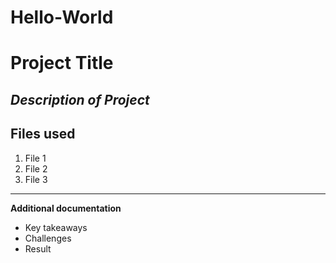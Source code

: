# Hello-World
# Project Title
*Description of Project* 
---
## Files used
1. File 1
2. File 2
3. File 3
---
**Additional documentation**
- Key takeaways
- Challenges
- Result
